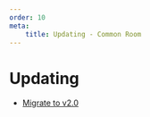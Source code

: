 ```yaml
---
order: 10
meta:
    title: Updating - Common Room
---
```


# Updating

- [Migrate to v2.0](./migrate-to-v2.0.md)
